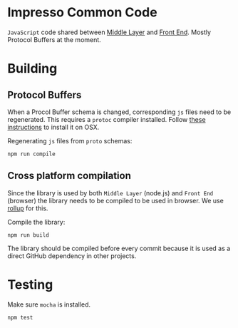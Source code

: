 # Impresso Common Code

`JavaScript` code shared between [Middle Layer](https://github.com/impresso/impresso-middle-layer) and [Front End](https://github.com/impresso/impresso-frontend). Mostly Protocol Buffers at the moment.

# Building

## Protocol Buffers

When a Procol Buffer schema is changed, corresponding `js` files need to be regenerated. This requires a `protoc` compiler installed. Follow [these instructions](http://google.github.io/proto-lens/installing-protoc.html) to install it on OSX.

Regenerating `js` files from `proto` schemas:

```shell
npm run compile
```

## Cross platform compilation

Since the library is used by both `Middle Layer` (node.js) and `Front End` (browser) the library needs to be compiled to be used in browser. We use [rollup](https://rollupjs.org/) for this.

Compile the library:

```shell
npm run build
```

The library should be compiled before every commit because it is used as a direct GitHub dependency in other projects.

# Testing

Make sure `mocha` is installed.

```shell
npm test
```
